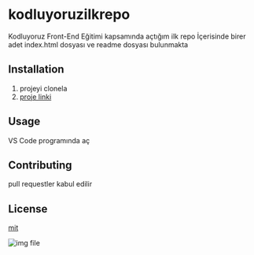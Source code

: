 # kodluyoruzilkrepo
Kodluyoruz Front-End Eğitimi kapsamında açtığım ilk repo
İçerisinde birer adet index.html dosyası ve readme dosyası bulunmakta
## Installation
1. projeyi clonela
2. [proje linki](https://github.com/ElifGevrekci/kodluyoruzilkrepo)
## Usage
VS Code programında aç
## Contributing
pull requestler kabul edilir
## License
[mit](https://choosealicense.com/licenses/mit/)

![img file](https://github.com/ElifGevrekci.png?size=200)